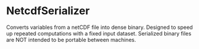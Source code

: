 # NetcdfSerializer

Converts variables from a netCDF file into dense binary. Designed to speed up repeated computations with a fixed input dataset. Serialized binary files are NOT intended to be portable between machines.
